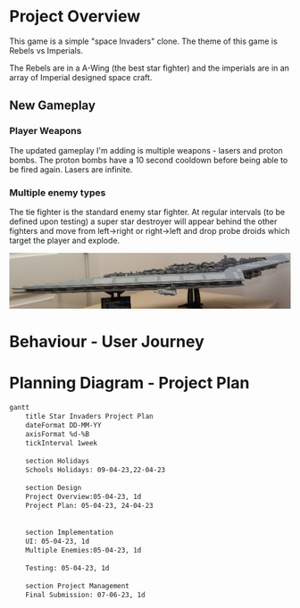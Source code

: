 # Project Overview

This game is a simple "space Invaders" clone. The theme of this game is Rebels vs Imperials.

The Rebels are in a A-Wing (the best star fighter) and the imperials are in an array of Imperial designed space craft.

## New Gameplay

### Player Weapons

The updated gameplay I'm adding is multiple weapons - lasers and proton bombs. The proton bombs have a 10 second cooldown before being able to be fired again. Lasers are infinite.

### Multiple enemy types

The tie fighter is the standard enemy star fighter. At regular intervals (to be defined upon testing) a super star destroyer will appear behind the other fighters and move from left->right or right->left and drop probe droids which target the player and explode.

![Super Star Destroyer](Images/ssd.jpeg)

# Behaviour - User Journey


# Planning Diagram - Project Plan

```mermaid
gantt
    title Star Invaders Project Plan
    dateFormat DD-MM-YY
    axisFormat %d-%B
    tickInterval 1week

    section Holidays
    Schools Holidays: 09-04-23,22-04-23

    section Design
    Project Overview:05-04-23, 1d
    Project Plan: 05-04-23, 24-04-23


    section Implementation
    UI: 05-04-23, 1d
    Multiple Enemies:05-04-23, 1d

    Testing: 05-04-23, 1d

    section Project Management
    Final Submission: 07-06-23, 1d

```
